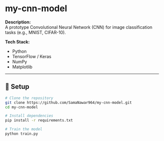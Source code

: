 # my-cnn-model

**Description:**  
A prototype Convolutional Neural Network (CNN) for image classification tasks (e.g., MNIST, CIFAR-10).

**Tech Stack:**  
- Python  
- TensorFlow / Keras  
- NumPy  
- Matplotlib  

---

## 🚀 Setup

```bash
# Clone the repository
git clone https://github.com/SamaNawar964/my-cnn-model.git
cd my-cnn-model

# Install dependencies
pip install -r requirements.txt

# Train the model
python train.py
